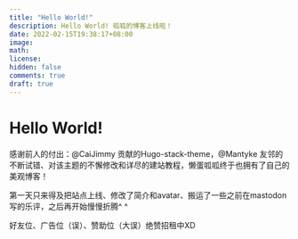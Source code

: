 ```yaml
---
title: "Hello World!"
description: Hello World! 呱呱的博客上线啦！
date: 2022-02-15T19:38:17+08:00
image: 
math: 
license: 
hidden: false
comments: true
draft: true
---
```


# Hello World!

感谢前人的付出：@CaiJimmy 贡献的Hugo-stack-theme，@Mantyke 友邻的不断试错、对该主题的不懈修改和详尽的建站教程，懒蛋呱呱终于也拥有了自己的美观博客！

第一天只来得及把站点上线、修改了简介和avatar、搬运了一些之前在mastodon写的乐评，之后再开始慢慢折腾^ ^

好友位、广告位（误）、赞助位（大误）绝赞招租中XD
